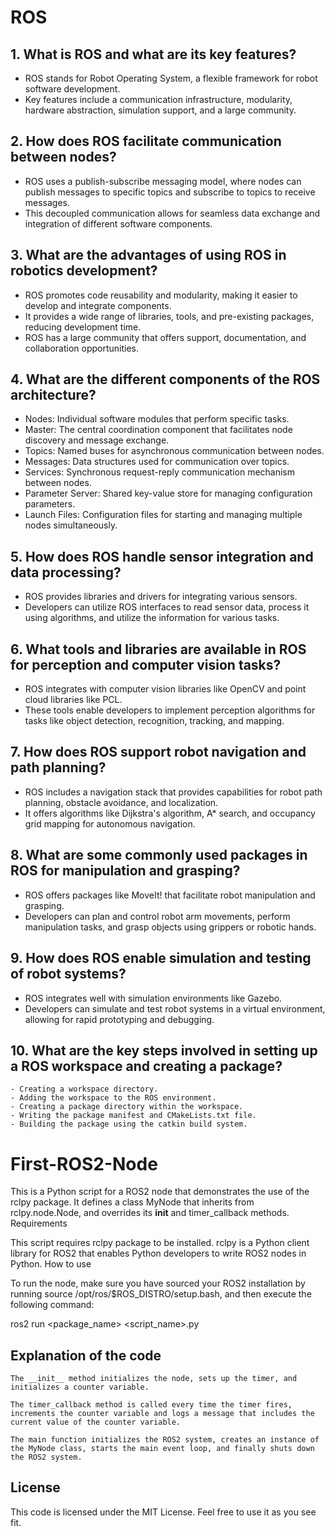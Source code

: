 # ROS

## 1. What is ROS and what are its key features?
   - ROS stands for Robot Operating System, a flexible framework for robot software development.
   - Key features include a communication infrastructure, modularity, hardware abstraction, simulation support, and a large community.

## 2. How does ROS facilitate communication between nodes?
   - ROS uses a publish-subscribe messaging model, where nodes can publish messages to specific topics and subscribe to topics to receive messages.
   - This decoupled communication allows for seamless data exchange and integration of different software components.

## 3. What are the advantages of using ROS in robotics development?
   - ROS promotes code reusability and modularity, making it easier to develop and integrate components.
   - It provides a wide range of libraries, tools, and pre-existing packages, reducing development time.
   - ROS has a large community that offers support, documentation, and collaboration opportunities.

## 4. What are the different components of the ROS architecture?
   - Nodes: Individual software modules that perform specific tasks.
   - Master: The central coordination component that facilitates node discovery and message exchange.
   - Topics: Named buses for asynchronous communication between nodes.
   - Messages: Data structures used for communication over topics.
   - Services: Synchronous request-reply communication mechanism between nodes.
   - Parameter Server: Shared key-value store for managing configuration parameters.
   - Launch Files: Configuration files for starting and managing multiple nodes simultaneously.

## 5. How does ROS handle sensor integration and data processing?
   - ROS provides libraries and drivers for integrating various sensors.
   - Developers can utilize ROS interfaces to read sensor data, process it using algorithms, and utilize the information for various tasks.

## 6. What tools and libraries are available in ROS for perception and computer vision tasks?
   - ROS integrates with computer vision libraries like OpenCV and point cloud libraries like PCL.
   - These tools enable developers to implement perception algorithms for tasks like object detection, recognition, tracking, and mapping.

## 7. How does ROS support robot navigation and path planning?
   - ROS includes a navigation stack that provides capabilities for robot path planning, obstacle avoidance, and localization.
   - It offers algorithms like Dijkstra's algorithm, A* search, and occupancy grid mapping for autonomous navigation.

## 8. What are some commonly used packages in ROS for manipulation and grasping?
   - ROS offers packages like MoveIt! that facilitate robot manipulation and grasping.
   - Developers can plan and control robot arm movements, perform manipulation tasks, and grasp objects using grippers or robotic hands.

## 9. How does ROS enable simulation and testing of robot systems?
   - ROS integrates well with simulation environments like Gazebo.
   - Developers can simulate and test robot systems in a virtual environment, allowing for rapid prototyping and debugging.

## 10. What are the key steps involved in setting up a ROS workspace and creating a package?
    - Creating a workspace directory.
    - Adding the workspace to the ROS environment.
    - Creating a package directory within the workspace.
    - Writing the package manifest and CMakeLists.txt file.
    - Building the package using the catkin build system.


# First-ROS2-Node

This is a Python script for a ROS2 node that demonstrates the use of the rclpy package. It defines a class MyNode that inherits from rclpy.node.Node, and overrides its __init__ and timer_callback methods.
Requirements

This script requires rclpy package to be installed. rclpy is a Python client library for ROS2 that enables Python developers to write ROS2 nodes in Python.
How to use

To run the node, make sure you have sourced your ROS2 installation by running source /opt/ros/$ROS_DISTRO/setup.bash, and then execute the following command:

ros2 run <package_name> <script_name>.py

## Explanation of the code

    The __init__ method initializes the node, sets up the timer, and initializes a counter variable.

    The timer_callback method is called every time the timer fires, increments the counter variable and logs a message that includes the current value of the counter variable.

    The main function initializes the ROS2 system, creates an instance of the MyNode class, starts the main event loop, and finally shuts down the ROS2 system.

## License

This code is licensed under the MIT License. Feel free to use it as you see fit.
